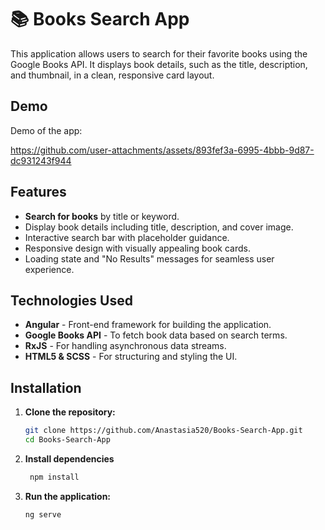 # 📚 Books Search App

This application allows users to search for their favorite books using the Google Books API. It displays book details, such as the title, description, and thumbnail, in a clean, responsive card layout.

## Demo

Demo of the app: 

https://github.com/user-attachments/assets/893fef3a-6995-4bbb-9d87-dc931243f944




## Features

- **Search for books** by title or keyword.
- Display book details including title, description, and cover image.
- Interactive search bar with placeholder guidance.
- Responsive design with visually appealing book cards.
- Loading state and "No Results" messages for seamless user experience.

## Technologies Used

- **Angular** - Front-end framework for building the application.
- **Google Books API** - To fetch book data based on search terms.
- **RxJS** - For handling asynchronous data streams.
- **HTML5 & SCSS** - For structuring and styling the UI.


## Installation

1. **Clone the repository:**

   ```bash
   git clone https://github.com/Anastasia520/Books-Search-App.git
   cd Books-Search-App

2. **Install dependencies**

   ```bash
    npm install

3. **Run the application:**

   ```bash
   ng serve
 
